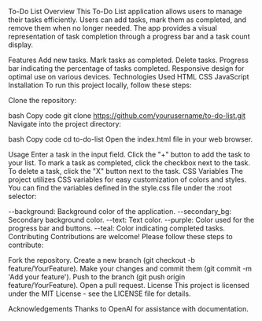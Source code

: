 To-Do List
Overview
This To-Do List application allows users to manage their tasks efficiently. Users can add tasks, mark them as completed, and remove them when no longer needed. The app provides a visual representation of task completion through a progress bar and a task count display.

Features
Add new tasks.
Mark tasks as completed.
Delete tasks.
Progress bar indicating the percentage of tasks completed.
Responsive design for optimal use on various devices.
Technologies Used
HTML
CSS
JavaScript
Installation
To run this project locally, follow these steps:

Clone the repository:

bash
Copy code
git clone https://github.com/yourusername/to-do-list.git
Navigate into the project directory:

bash
Copy code
cd to-do-list
Open the index.html file in your web browser.

Usage
Enter a task in the input field.
Click the "+" button to add the task to your list.
To mark a task as completed, click the checkbox next to the task.
To delete a task, click the "X" button next to the task.
CSS Variables
The project utilizes CSS variables for easy customization of colors and styles. You can find the variables defined in the style.css file under the :root selector:

--background: Background color of the application.
--secondary_bg: Secondary background color.
--text: Text color.
--purple: Color used for the progress bar and buttons.
--teal: Color indicating completed tasks.
Contributing
Contributions are welcome! Please follow these steps to contribute:

Fork the repository.
Create a new branch (git checkout -b feature/YourFeature).
Make your changes and commit them (git commit -m 'Add your feature').
Push to the branch (git push origin feature/YourFeature).
Open a pull request.
License
This project is licensed under the MIT License - see the LICENSE file for details.

Acknowledgements
Thanks to OpenAI for assistance with documentation.
